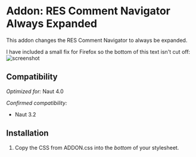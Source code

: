 # Addon: RES Comment Navigator Always Expanded
This addon changes the RES Comment Navigator to always be expanded.

I have included a small fix for Firefox so the bottom of this text isn't cut off:  
![screenshot](https://i.imgur.com/hjhkeFY.png)

## Compatibility

*Optimized for:* Naut 4.0

*Confirmed compatibility:*

* Naut 3.2


## Installation

1. Copy the CSS from ADDON.css into the *bottom* of your stylesheet.